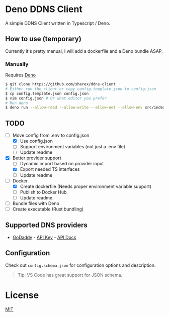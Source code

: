 # Deno DDNS Client
A simple DDNS Client written in Typescript / Deno.

## How to use (temporary)
Currently it's pretty manual, I will add a dockerfile and a Deno bundle ASAP.

### Manually
Requires [Deno](https://deno.land/#installation)
```sh
$ git clone https://github.com/sherex/ddns-client
# Either run the client or copy config.template.json to config.json
$ cp config.template.json config.json
$ vim config.json # Or what editor you prefer
# Run deno
$ deno run --allow-read --allow-write --allow-net --allow-env src/index.ts
```

## TODO
- [ ] Move config from .env to config.json
  - [X] Use config.json
  - [ ] Support environment variables (not just a .env file)
  - [ ] Update readme
- [X] Better provider support
  - [ ] Dynamic import based on provider input
  - [X] Export needed TS interfaces
  - [ ] Update readme
- [ ] Docker
  - [X] Create dockerfile (Needs proper environment variable support)
  - [ ] Publish to Docker Hub
  - [ ] Update readme
- [ ] Bundle files with Deno
- [ ] Create executable (Rust bundling)

## Supported DNS providers
- [GoDaddy](https://godaddy.com/) - [API Key](https://developer.godaddy.com/keys) - [API Docs](https://developer.godaddy.com/doc/endpoint/domains)

## Configuration
Check out `config.schema.json` for configuration options and description.
> Tip: VS Code has great support for JSON schema.

# License
[MIT](LICENSE)